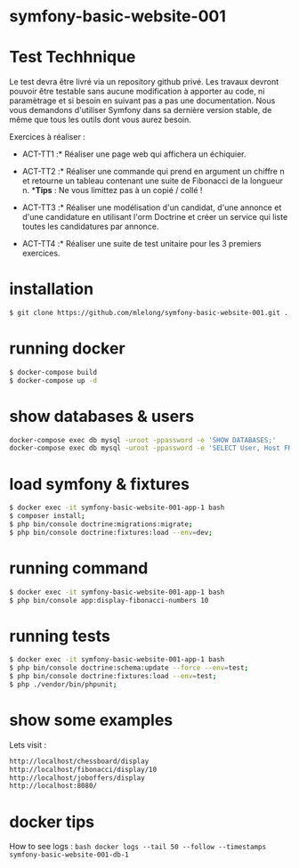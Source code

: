 # symfony-basic-website-001
 
# Test Techhnique

Le test devra être livré via un repository github privé.
Les travaux devront pouvoir être testable sans aucune modification à apporter au code, ni paramètrage et si besoin en suivant pas a pas une documentation.
Nous vous demandons d'utiliser Symfony dans sa dernière version stable, de même que tous les outils dont vous aurez besoin.

Exercices à réaliser :

* ACT-TT1 :* Réaliser une page web qui affichera un échiquier. 

* ACT-TT2 :* Réaliser une commande qui prend en argument un chiffre n et retourne un tableau contenant une suite de Fibonacci de la longueur n. ***Tips** : Ne vous limittez pas à un copié / collé !

* ACT-TT3 :* Réaliser une modélisation d'un candidat, d'une annonce et d'une candidature en utilisant l'orm Doctrine et créer un service qui liste toutes les candidatures par annonce.

* ACT-TT4 :* Réaliser une suite de test unitaire pour les 3 premiers exercices. 
 
 
# installation

```bash
$ git clone https://github.com/mlelong/symfony-basic-website-001.git .
```

# running docker

```bash
$ docker-compose build
$ docker-compose up -d
```

# show databases & users

```bash
docker-compose exec db mysql -uroot -ppassword -e 'SHOW DATABASES;'
docker-compose exec db mysql -uroot -ppassword -e 'SELECT User, Host FROM mysql.user;'
```

# load symfony & fixtures

```bash
$ docker exec -it symfony-basic-website-001-app-1 bash
$ composer install;
$ php bin/console doctrine:migrations:migrate;
$ php bin/console doctrine:fixtures:load --env=dev;
```

# running command

```bash
$ docker exec -it symfony-basic-website-001-app-1 bash
$ php bin/console app:display-fibonacci-numbers 10
```

# running tests

```bash
$ docker exec -it symfony-basic-website-001-app-1 bash
$ php bin/console doctrine:schema:update --force --env=test;
$ php bin/console doctrine:fixtures:load --env=test;
$ php ./vendor/bin/phpunit;
```

# show some examples

Lets visit : 
```bash
http://localhost/chessboard/display
http://localhost/fibonacci/display/10
http://localhost/joboffers/display
http://localhost:8080/
```

# docker tips

How to see logs : ```bash docker logs --tail 50 --follow --timestamps symfony-basic-website-001-db-1```






